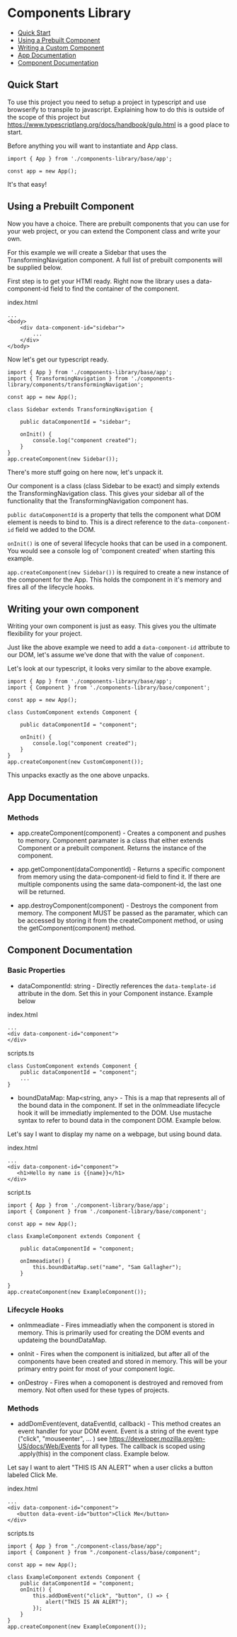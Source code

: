 # Components Library

- [Quick Start](#quickStart)
- [Using a Prebuilt Component](#prebuiltComponent)
- [Writing a Custom Component](#customComponent)
- [App Documentation](#appDocs)
- [Component Documentation](#componentDocs)

<a name="quickStart"></a>

## Quick Start

To use this project you need to setup a project in typescript and use browserify to transpile to javascript. Explaining how to do this is outside of the scope of this project but https://www.typescriptlang.org/docs/handbook/gulp.html is a good place to start.

Before anything you will want to instantiate and App class.

```
import { App } from './components-library/base/app';

const app = new App();
```

It's that easy!

<a name="prebuiltComponent"></a>

## Using a Prebuilt Component

Now you have a choice. There are prebuilt components that you can use for your web project, or you can extend the Component class and write your own.

For this example we will create a Sidebar that uses the TransformingNavigation component. A full list of prebuilt components will be supplied below.

First step is to get your HTMl ready. Right now the library uses a data-component-id field to find the container of the component.

index.html

```
...
<body>
    <div data-component-id="sidebar">
        ...
    </div>
</body>
```

Now let's get our typescript ready.

```
import { App } from './components-library/base/app';
import { TransformingNavigation } from './components-library/components/transformingNavigation';

const app = new App();

class Sidebar extends TransformingNavigation {

    public dataComponentId = "sidebar";

    onInit() {
        console.log("component created");
    }
}
app.createComponent(new Sidebar());
```

There's more stuff going on here now, let's unpack it.

Our component is a class (class Sidebar to be exact) and simply extends the TransformingNavigation class. This gives your sidebar all of the functionality that the TransformingNavigation component has.

`public dataComponentId` is a property that tells the component what DOM element is needs to bind to. This is a direct reference to the `data-component-id` field we added to the DOM.

`onInit()` is one of several lifecycle hooks that can be used in a component. You would see a console log of 'component created' when starting this example.

`app.createComponent(new Sidebar())` is required to create a new instance of the component for the App. This holds the component in it's memory and fires all of the lifecycle hooks.

<a name="customComponent"></a>

## Writing your own component

Writing your own component is just as easy. This gives you the ultimate flexibility for your project.

Just like the above example we need to add a `data-component-id` attribute to our DOM, let's assume we've done that with the value of `component`.

Let's look at our typescript, it looks very similar to the above example.

```
import { App } from './components-library/base/app';
import { Component } from './components-library/base/component';

const app = new App();

class CustomComponent extends Component {

    public dataComponentId = "component";

    onInit() {
        console.log("component created");
    }
}
app.createComponent(new CustomComponent());
```

This unpacks exactly as the one above unpacks.

<a name="appDocs"></a>

## App Documentation

### Methods

- app.createComponent(component) - Creates a component and pushes to memory. Component paramater is a class that either extends Component or a prebuilt component. Returns the instance of the component.

- app.getComponent(dataComponentId) - Returns a specific component from memory using the data-component-id field to find it. If there are multiple components using the same data-component-id, the last one will be returned.

- app.destroyComponent(component) - Destroys the component from memory. The component MUST be passed as the paramater, which can be accessed by storing it from the createComponent method, or using the getComponent(component) method.

<a name="componentDocs"></a>

## Component Documentation

### Basic Properties

- dataComponentId: string - Directly references the `data-template-id` attribute in the dom. Set this in your Component instance. Example below

index.html

```
...
<div data-component-id="component">
</div>
```

scripts.ts

```
class CustomComponent extends Component {
    public dataComponentId = "component";
    ...
}
```

- boundDataMap: Map<string, any> - This is a map that represents all of the bound data in the component. If set in the onImmeadiate lifecycle hook it will be immediatly implemented to the DOM. Use mustache syntax to refer to bound data in the component DOM. Example below.

Let's say I want to display my name on a webpage, but using bound data.

index.html

```
...
<div data-component-id="component">
   <h1>Hello my name is {{name}}</h1>
</div>
```

script.ts

```
import { App } from './component-library/base/app';
import { Component } from './component-library/base/component';

const app = new App();

class ExampleComponent extends Component {

    public dataComponentId = "component;

    onImmeadiate() {
        this.boundDataMap.set("name", "Sam Gallagher");
    }

}
app.createComponent(new ExampleComponent());
```

### Lifecycle Hooks

- onImmeadiate - Fires immeadiatly when the component is stored in memory. This is primarily used for creating the DOM events and updateing the boundDataMap.

- onInit - Fires when the component is initialized, but after all of the components have been created and stored in memory. This will be your primary entry point for most of your component logic.

- onDestroy - Fires when a comoponent is destroyed and removed from memory. Not often used for these types of projects.

### Methods

- addDomEvent(event, dataEventId, callback) - This method creates an event handler for your DOM event. Event is a string of the event type ("click", "mouseenter", ... ) see https://developer.mozilla.org/en-US/docs/Web/Events for all types. The callback is scoped using .apply(this) in the component class. Example below.

Let say I want to alert "THIS IS AN ALERT" when a user clicks a button labeled Click Me.

index.html

```
...
<div data-component-id="component">
   <button data-event-id="button">Click Me</button>
</div>
```

scripts.ts

```
import { App } from "./component-class/base/app";
import { Component } from "./component-class/base/component";

const app = new App();

class ExampleComponent extends Component {
    public dataComponentId = "component;
    onInit() {
        this.addDomEvent("click", "button", () => {
            alert("THIS IS AN ALERT");
        });
    }
}
app.createComponent(new ExampleComponent());
```
